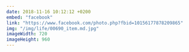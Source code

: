 ```yaml
---
date: 2018-11-16 10:12:12 +0200
embed: "facebook"
link: "https://www.facebook.com/photo.php?fbid=10156177878209865"
img: "/img/life/00690_item.md.jpg"
imageWidth: 720
imageHeight: 960
---
```

